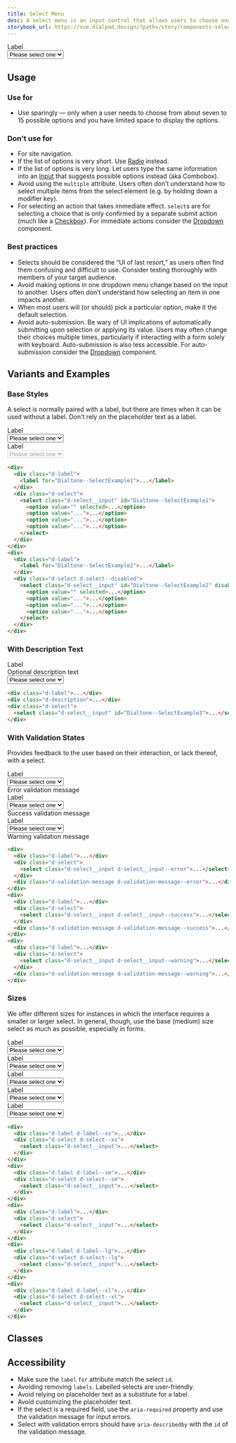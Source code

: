 ```yaml
---
title: Select Menu
desc: A select menu is an input control that allows users to choose one option from a list.
storybook_url: https://vue.dialpad.design/?path=/story/components-select-menu--default
---
```

<code-well-header>
  <div class="d-w100p">
    <div class="d-label">
      <label for="Dialtone--SelectExample1">Label</label>
    </div>
    <div class="d-select">
      <select class="d-select__input" id="Dialtone--SelectExample1">
        <option value="" selected>Please select one</option>
        <option value="option1">Option 1</option>
        <option value="option2">Option 2</option>
        <option value="option3">Option 3</option>
      </select>
    </div>
  </div>
</code-well-header>

## Usage

<div class="dialtone-usage">
  <div class="dialtone-usage__item dialtone-usage__item--do">
    <h3 class="dialtone-usage__hd dialtone-usage__hd--do"><icon-checkmark /> Use for</h3>
    <div class="dialtone-usage__bd">
      <ul>
        <li>Use sparingly — only when a user needs to choose from about seven to 15 possible options and you have limited space to display the options.</li>
      </ul>
    </div>
  </div>
  <div class="dialtone-usage__item dialtone-usage__item--dont">
    <h3 class="dialtone-usage__hd dialtone-usage__hd--dont"><icon-close /> Don't use for</h3>
    <div class="dialtone-usage__bd">
      <ul>
        <li>For site navigation.</li>
        <li>If the list of options is very short. Use <a href="/components/radio/">Radio</a> instead.</li>
        <li>If the list of options is very long. Let users type the same information into an <a href="/components/input/">Input</a> that suggests possible options instead (aka Combobox).</li>
        <li>Avoid using the <code>multiple</code> attribute. Users often don’t understand how to select multiple items from the select element (e.g. by holding down a modifier key).</li>
        <li>For selecting an action that takes immediate effect. <code>select</code>s are for selecting a choice that is only confirmed by a separate submit action (much like a <a href="/components/checkbox/">Checkbox</a>). For immediate actions consider the <a href="https://vue.dialpad.design/?path=/story/components-dropdown--default">Dropdown</a> component.</li>
      </ul>
    </div>
  </div>
</div>

### Best practices
- Selects should be considered the “UI of last resort,” as users often find them confusing and difficult to use. Consider testing thoroughly with members of your target audience.
- Avoid making options in one dropdown menu change based on the input to another. Users often don’t understand how selecting an item in one impacts another.
- When most users will (or should) pick a particular option, make it the default selection.
- Avoid auto-submission. Be wary of UI implications of automatically submitting upon selection or applying its value. Users may often change their choices multiple times, particularly if interacting with a form solely with keyboard. Auto-submission is also less accessible. For auto-submission consider the <a href="https://vue.dialpad.design/?path=/story/components-dropdown--default">Dropdown</a> component.

## Variants and Examples
### Base Styles
A select is normally paired with a label, but there are times when it can be used without a label. Don't rely on the placeholder text as a label.

<code-well-header>
  <div class="d-stack24 d-w100p">
    <div>
      <div class="d-label">
        <label for="Dialtone--SelectExample1">Label</label>
      </div>
      <div class="d-select">
        <select class="d-select__input" id="Dialtone--SelectExample1">
          <option value="" selected>Please select one</option>
          <option value="option1">Option 1</option>
          <option value="option2">Option 2</option>
          <option value="option3">Option 3</option>
        </select>
      </div>
    </div>
    <div>
      <div class="d-label">
        <label for="Dialtone--SelectExample2">Label</label>
      </div>
      <div class="d-select d-select--disabled">
        <select class="d-select__input" id="Dialtone--SelectExample2" disabled>
          <option value="" selected>Please select one</option>
          <option value="option1">Option 1</option>
          <option value="option2">Option 2</option>
          <option value="option3">Option 3</option>
        </select>
      </div>
    </div>
  </div>
</code-well-header>

```html
<div>
  <div class="d-label">
    <label for="Dialtone--SelectExample1">...</label>
  </div>
  <div class="d-select">
    <select class="d-select__input" id="Dialtone--SelectExample1">
      <option value="" selected>...</option>
      <option value="...">...</option>
      <option value="...">...</option>
      <option value="...">...</option>
    </select>
  </div>
</div>
<div>
  <div class="d-label">
    <label for="Dialtone--SelectExample2">...</label>
  </div>
  <div class="d-select d-select--disabled">
    <select class="d-select__input" id="Dialtone--SelectExample2" disabled>
      <option value="" selected>...</option>
      <option value="...">...</option>
      <option value="...">...</option>
      <option value="...">...</option>
    </select>
  </div>
</div>
```

### With Description Text
<code-well-header>
  <div class="d-w100p">
    <div class="d-label">
      <label for="Dialtone--SelectExample3">Label</label>
    </div>
    <div class="d-description">
        <span>Optional description text</span>
    </div>
    <div class="d-select">
      <select class="d-select__input" id="Dialtone--SelectExample3">
        <option value="" selected>Please select one</option>
        <option value="option1">Option 1</option>
        <option value="option2">Option 2</option>
        <option value="option3">Option 3</option>
      </select>
    </div>
  </div>
</code-well-header>

```html
<div class="d-label">...</div>
<div class="d-description">...</div>
<div class="d-select">
  <select class="d-select__input" id="Dialtone--SelectExample3">...</select>
</div>
```

### With Validation States
Provides feedback to the user based on their interaction, or lack thereof, with a select.

<code-well-header>
  <div class="d-stack24 d-w100p">
    <div>
      <div class="d-label">
        <label for="Dialtone--SelectExample4">Label</label>
      </div>
      <div class="d-select">
        <select class="d-select__input d-select__input--error" id="Dialtone--SelectExample4">
          <option value="" selected>Please select one</option>
          <option value="option1">Option 1</option>
          <option value="option2">Option 2</option>
          <option value="option3">Option 3</option>
        </select>
      </div>
      <div class="d-validation-message d-validation-message--error">
        <span>Error validation message</span>
      </div>
    </div>
    <div>
      <div class="d-label">
        <label for="Dialtone--SelectExample5">Label</label>
      </div>
      <div class="d-select">
        <select class="d-select__input d-select__input--success" id="Dialtone--SelectExample5">
          <option value="" selected>Please select one</option>
          <option value="option1">Option 1</option>
          <option value="option2">Option 2</option>
          <option value="option3">Option 3</option>
        </select>
      </div>
      <div class="d-validation-message d-validation-message--success">
        <span>Success validation message</span>
      </div>
    </div>
    <div>
      <div class="d-label">
        <label for="Dialtone--SelectExample6">Label</label>
      </div>
      <div class="d-select">
        <select class="d-select__input d-select__input--warning" id="Dialtone--SelectExample6">
          <option value="" selected>Please select one</option>
          <option value="option1">Option 1</option>
          <option value="option2">Option 2</option>
          <option value="option3">Option 3</option>
        </select>
      </div>
      <div class="d-validation-message d-validation-message--warning">
        <span>Warning validation message</span>
      </div>
    </div>
  </div>
</code-well-header>

```html
<div>
  <div class="d-label">...</div>
  <div class="d-select">
    <select class="d-select__input d-select__input--error">...</select>
  </div>
  <div class="d-validation-message d-validation-message--error">...</div>
</div>
<div>
  <div class="d-label">...</div>
  <div class="d-select">
    <select class="d-select__input d-select__input--success">...</select>
  </div>
  <div class="d-validation-message d-validation-message--success">...</div>
</div>
<div>
  <div class="d-label">...</div>
  <div class="d-select">
    <select class="d-select__input d-select__input--warning">...</select>
  </div>
  <div class="d-validation-message d-validation-message--warning">...</div>
</div>
```

### Sizes
We offer different sizes for instances in which the interface requires a smaller or larger select. In general, though, use the base (medium) size select as much as possible, especially in forms.

<code-well-header>
  <div class="d-stack24 d-w100p">
    <div>
      <div class="d-label d-label--xs">
        <label for="Dialtone--SelectExample7">Label</label>
      </div>
      <div class="d-select d-select--xs">
        <select class="d-select__input" id="Dialtone--SelectExample7">
          <option value="" selected>Please select one</option>
          <option value="option1">Option 1</option>
          <option value="option2">Option 2</option>
          <option value="option3">Option 3</option>
        </select>
      </div>
    </div>
    <div>
      <div class="d-label d-label--sm">
        <label for="Dialtone--SelectExample8">Label</label>
      </div>
      <div class="d-select d-select--sm">
        <select class="d-select__input" id="Dialtone--SelectExample8">
          <option value="" selected>Please select one</option>
          <option value="option1">Option 1</option>
          <option value="option2">Option 2</option>
          <option value="option3">Option 3</option>
        </select>
      </div>
    </div>
    <div>
      <div class="d-label">
        <label for="Dialtone--SelectExample9">Label</label>
      </div>
      <div class="d-select">
        <select class="d-select__input" id="Dialtone--SelectExample9">
          <option value="" selected>Please select one</option>
          <option value="option1">Option 1</option>
          <option value="option2">Option 2</option>
          <option value="option3">Option 3</option>
        </select>
      </div>
    </div>
    <div>
      <div class="d-label d-label--lg">
        <label for="Dialtone--SelectExample10">Label</label>
      </div>
      <div class="d-select d-select--lg">
        <select class="d-select__input" id="Dialtone--SelectExample10">
          <option value="" selected>Please select one</option>
          <option value="option1">Option 1</option>
          <option value="option2">Option 2</option>
          <option value="option3">Option 3</option>
        </select>
      </div>
    </div>
    <div>
      <div class="d-label d-label--xl">
        <label for="Dialtone--SelectExample11">Label</label>
      </div>
      <div class="d-select d-select--xl">
        <select class="d-select__input" id="Dialtone--SelectExample11">
          <option value="" selected>Please select one</option>
          <option value="option1">Option 1</option>
          <option value="option2">Option 2</option>
          <option value="option3">Option 3</option>
        </select>
      </div>
    </div>
  </div>
</code-well-header>

```html
<div>
  <div class="d-label d-label--xs">...</div>
  <div class="d-select d-select--xs">
    <select class="d-select__input">...</select>
  </div>
</div>
<div>
  <div class="d-label d-label--sm">...</div>
  <div class="d-select d-select--sm">
    <select class="d-select__input">...</select>
  </div>
</div>
<div>
  <div class="d-label">...</div>
  <div class="d-select">
    <select class="d-select__input">...</select>
  </div>
</div>
<div>
  <div class="d-label d-label--lg">...</div>
  <div class="d-select d-select--lg">
    <select class="d-select__input">...</select>
  </div>
</div>
<div>
  <div class="d-label d-label--xl">...</div>
  <div class="d-select d-select--xl">
    <select class="d-select__input">...</select>
  </div>
</div>
```

## Classes
<component-class-table component-name="select" />

## Accessibility
- Make sure the `label` `for` attribute match the select `id`.
- Avoiding removing `labels`. Labelled selects are user-friendly.
- Avoid relying on placeholder text as a substitute for a label.
- Avoid customizing the placeholder text.
- If the select is a required field, use the `aria-required` property and use the validation message for input errors.
- Select with validation errors should have `aria-describedby` with the `id` of the validation message.